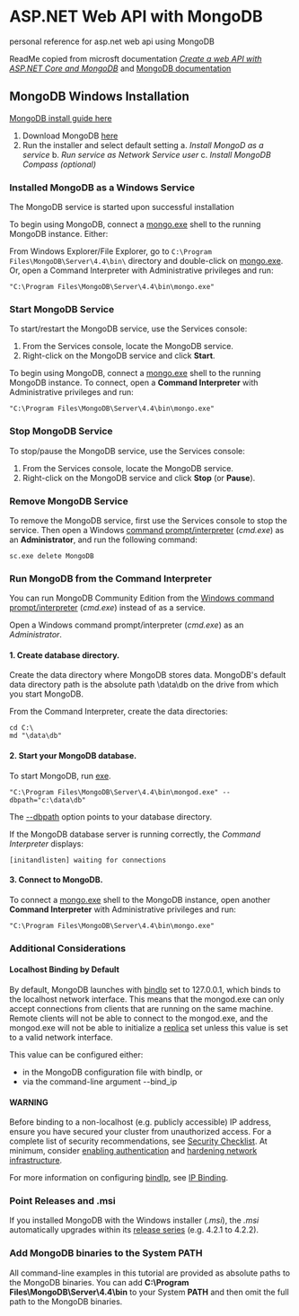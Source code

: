 # ASP.NET Web API with MongoDB
personal reference for asp.net web api using MongoDB

ReadMe copied from  microsft documentation *[Create a web API with ASP.NET Core and MongoDB](https://docs.microsoft.com/en-us/aspnet/core/tutorials/first-mongo-app?view=aspnetcore-5.0&tabs=visual-studio)* and [MongoDB documentation](https://docs.mongodb.com/manual/introduction/)

## MongoDB Windows Installation
[MongoDB install guide here](https://docs.mongodb.com/manual/tutorial/install-mongodb-on-windows/)

1. Download MongoDB [here](https://www.mongodb.com/try/download/community?tck=docs_server)
2. Run the installer and select default setting
a. *Install MongoD as a service*
b. *Run service as Network Service user*
c. *Install MongoDB Compass (optional)*

### Installed MongoDB as a Windows Service
The MongoDB service is started upon successful installation 

To begin using MongoDB, connect a [mongo.exe](https://docs.mongodb.com/manual/reference/program/mongo/#mongodb-binary-bin.mongo) shell to the running MongoDB instance. Either:

From Windows Explorer/File Explorer, go to `C:\Program Files\MongoDB\Server\4.4\bin\` directory and double-click on [mongo.exe](https://docs.mongodb.com/manual/reference/program/mongo/#mongodb-binary-bin.mongo).
Or, open a Command Interpreter with Administrative privileges and run:
```
"C:\Program Files\MongoDB\Server\4.4\bin\mongo.exe"
```

### Start MongoDB Service

To start/restart the MongoDB service, use the Services console:
1. From the Services console, locate the MongoDB service.
2. Right-click on the MongoDB service and click **Start**.

To begin using MongoDB, connect a [mongo.exe](https://docs.mongodb.com/manual/reference/program/mongo/#mongodb-binary-bin.mongo) shell to the running MongoDB instance. To connect, open a **Command Interpreter** with Administrative privileges and run:
```
"C:\Program Files\MongoDB\Server\4.4\bin\mongo.exe"
```

### Stop MongoDB Service
To stop/pause the MongoDB service, use the Services console:

1. From the Services console, locate the MongoDB service.
2. Right-click on the MongoDB service and click **Stop** (or **Pause**).

### Remove MongoDB Service
To remove the MongoDB service, first use the Services console to stop the service. Then open a Windows [command prompt/interpreter](https://docs.microsoft.com/en-us/windows-server/administration/windows-commands/cmd) (*cmd.exe*) as an **Administrator**, and run the following command:
```
sc.exe delete MongoDB
```

### Run MongoDB from the Command Interpreter

You can run MongoDB Community Edition from the [Windows command prompt/interpreter](https://docs.microsoft.com/en-us/windows-server/administration/windows-commands/cmd) (*cmd.exe*) instead of as a service.

Open a Windows command prompt/interpreter (*cmd.exe*) as an *Administrator*.

#### 1. Create database directory.
Create the data directory where MongoDB stores data. MongoDB's default data directory path is the absolute path \data\db on the drive from which you start MongoDB.

From the Command Interpreter, create the data directories:
```
cd C:\
md "\data\db"
```

#### 2. Start your MongoDB database.
To start MongoDB, run [exe](https://docs.mongodb.com/manual/reference/program/mongod.exe/#mongodb-binary-bin.mongod.exe).
```
"C:\Program Files\MongoDB\Server\4.4\bin\mongod.exe" --dbpath="c:\data\db"
```
The [--dbpath](https://docs.mongodb.com/manual/reference/program/mongod/#std-option-mongod.--dbpath) option points to your database directory.

If the MongoDB database server is running correctly, the *Command Interpreter* displays:
```
[initandlisten] waiting for connections
```
#### 3. Connect to MongoDB.

To connect a [mongo.exe](https://docs.mongodb.com/manual/reference/program/mongo/#mongodb-binary-bin.mongo) shell to the MongoDB instance, open another **Command Interpreter** with Administrative privileges and run:

```
"C:\Program Files\MongoDB\Server\4.4\bin\mongo.exe"
```

### Additional Considerations
#### Localhost Binding by Default

By default, MongoDB launches with [bindIp](https://docs.mongodb.com/manual/reference/configuration-options/#mongodb-setting-net.bindIp) set to 127.0.0.1, which binds to the localhost network interface.
This means that the mongod.exe can only accept connections from clients that are running on the same machine.
Remote clients will not be able to connect to the mongod.exe, and the mongod.exe will not be able to initialize a [replica](https://docs.mongodb.com/manual/reference/glossary/#std-term-replica-set) set unless this value is set to a valid network interface.


This value can be configured either:
- in the MongoDB configuration file with bindIp, or
- via the command-line argument --bind_ip

#### WARNING
Before binding to a non-localhost (e.g. publicly accessible) IP address, ensure you have secured your cluster from unauthorized access. For a complete list of security recommendations, see [Security Checklist](https://docs.mongodb.com/manual/administration/security-checklist/). At minimum, consider [enabling authentication](https://docs.mongodb.com/manual/administration/security-checklist/#std-label-checklist-auth) and [hardening network infrastructure](https://docs.mongodb.com/manual/core/security-hardening/).

For more information on configuring [bindIp](https://docs.mongodb.com/manual/reference/configuration-options/#mongodb-setting-net.bindIp), see [IP Binding](https://docs.mongodb.com/manual/core/security-mongodb-configuration/).

### Point Releases and .msi

If you installed MongoDB with the Windows installer (*.msi*), the *.msi* automatically upgrades within its [release series](https://docs.mongodb.com/manual/reference/versioning/#std-label-release-version-numbers) (e.g. 4.2.1 to 4.2.2).

### Add MongoDB binaries to the System PATH

All command-line examples in this tutorial are provided as absolute paths to the MongoDB binaries. You can add **C:\Program Files\MongoDB\Server\4.4\bin** to your System **PATH** and then omit the full path to the MongoDB binaries.